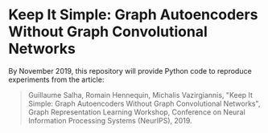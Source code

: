# Keep It Simple: Graph Autoencoders Without Graph Convolutional Networks

By November 2019, this repository will provide Python code to reproduce experiments from the article:

> Guillaume Salha, Romain Hennequin, Michalis Vazirgiannis, "Keep It Simple: Graph Autoencoders Without Graph Convolutional Networks", Graph Representation Learning Workshop, Conference on Neural Information Processing Systems (NeurIPS), 2019.
